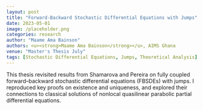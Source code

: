 ```yaml
---
layout: post
title: "Forward‐Backward Stochastic Differential Equations with Jumps"
date: 2023-05-01
image: /placeholder.png
categories: research
author: "Maame Ama Bainson"
authors: <u><strong>Maame Ama Bainson</strong></u>, AIMS Ghana
venue: "Master's Thesis July"
tags: [Stochastic Differential Equations, Jumps, Theoretical Analysis]
---
```


This thesis revisited results from Shamarova and Pereira on fully coupled forward–backward stochastic differential equations (FBSDEs) with jumps. I reproduced key proofs on existence and uniqueness, and explored their connections to classical solutions of nonlocal quasilinear parabolic partial differential equations.
